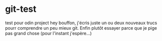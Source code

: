 # git-test
test pour odin project
hey bouffon, j'écris juste un ou deux nouveaux trucs pourr comprendre un peu mieux git.
Enfin plutôt essayer parce que je pige pas grand chose (pour l'instant j'espère...)